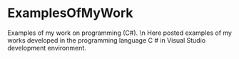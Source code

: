 # ExamplesOfMyWork
Examples of my work on programming (C#). \n
Here posted examples of my works developed in the programming language C # in Visual Studio development environment.
